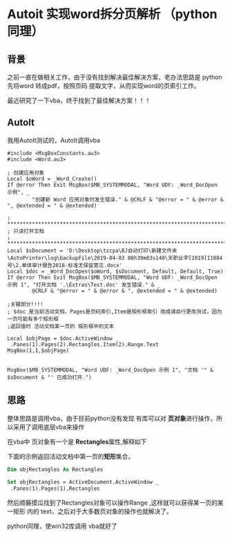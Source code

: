 # Autoit 实现word拆分页解析 （python同理）

## 背景

之前一直在做相关工作，由于没有找到解决最佳解决方案，老办法思路是 python先将word 转成pdf，按照页码 提取文字，从而实现word的页索引工作。

最近研究了一下vba，终于找到了最佳解决方案！！！

## AutoIt

我用AutoIt测试的，AutoIt调用vba

```
#include <MsgBoxConstants.au3>
#include <Word.au3>

; 创建应用对象
Local $oWord = _Word_Create()
If @error Then Exit MsgBox($MB_SYSTEMMODAL, "Word UDF: _Word_DocOpen 示例", _
        "创建新 Word 应用对象时发生错误." & @CRLF & "@error = " & @error & ", @extended = " & @extended)

; *****************************************************************************
; 只读打开文档
; *****************************************************************************
Local $sDocument = 'D:\Desktop\tzcpa\BJ自动打印\新建文件夹\AutoPrinter\log\backupFile\2019-04-03 08h39m03s140\天职业字[2019]11884号\2.单体审计报告2018-标准无保留意见.docx'
Local $doc = _Word_DocOpen($oWord, $sDocument, Default, Default, True)
If @error Then Exit MsgBox($MB_SYSTEMMODAL, "Word UDF: _Word_DocOpen 示例 1", "打开文档 '.\Extras\Test.doc' 发生错误." & _
        @CRLF & "@error = " & @error & ", @extended = " & @extended)

;关键部分!!!! 
; $doc 是当前活动文档，Pages是页码索引,Item是矩形框索引 改成请自行更改测试，因为一页可能有多个矩形框 
;返回值时 活动文档某一页的 矩形框中的文本

Local $objPage = $doc.ActiveWindow _
 .Panes(1).Pages(2).Rectangles.Item(2).Range.Text
MsgBox(1,1,$objPage)


MsgBox($MB_SYSTEMMODAL, "Word UDF: _Word_DocOpen 示例 1", "文档 '" & $sDocument & "' 已成功打开.")

```



## 思路

整体思路是调用vba，由于目前python没有发现 有库可以对 **页对象**进行操作，所以采用了调用底层vba来操作

在vba中 页对象有一个是 **Rectangles**属性,解释如下

下面的示例返回活动文档中第一页的**矩形**集合。

```vb
Dim objRectangles As Rectangles 
 
Set objRectangles = ActiveDocument.ActiveWindow _ 
 .Panes(1).Pages(1).Rectangles
```

然后顺藤摸瓜找到了Rectangles对象可以操作Range ,这样就可以获得某一页的某一矩形 内的 text，之后对于大多数页对象的操作也就解决了。

python同理，使win32库调用 vba就好了



[附vba官方中文文档]: https://docs.microsoft.com/zh-cn/office/vba/api/
[之前的思路]: https://mp.csdn.net/mdeditor/87099782#	"之前的思路"

